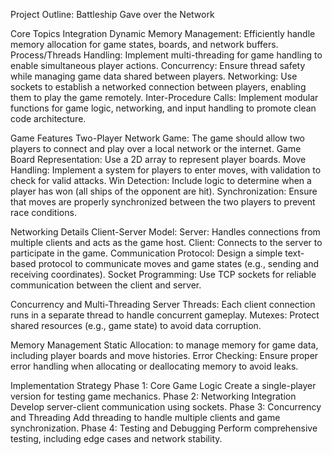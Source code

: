Project Outline: Battleship Gave over the Network

Core Topics Integration Dynamic Memory Management: Efficiently handle memory allocation for game states, boards, and network buffers. Process/Threads Handling: Implement multi-threading for game handling to enable simultaneous player actions. Concurrency: Ensure thread safety while managing game data shared between players. Networking: Use sockets to establish a networked connection between players, enabling them to play the game remotely. Inter-Procedure Calls: Implement modular functions for game logic, networking, and input handling to promote clean code architecture.

Game Features Two-Player Network Game: The game should allow two players to connect and play over a local network or the internet. Game Board Representation: Use a 2D array to represent player boards. Move Handling: Implement a system for players to enter moves, with validation to check for valid attacks. Win Detection: Include logic to determine when a player has won (all ships of the opponent are hit). Synchronization: Ensure that moves are properly synchronized between the two players to prevent race conditions.

Networking Details Client-Server Model: Server: Handles connections from multiple clients and acts as the game host. Client: Connects to the server to participate in the game. Communication Protocol: Design a simple text-based protocol to communicate moves and game states (e.g., sending and receiving coordinates). Socket Programming: Use TCP sockets for reliable communication between the client and server.

Concurrency and Multi-Threading Server Threads: Each client connection runs in a separate thread to handle concurrent gameplay. Mutexes: Protect shared resources (e.g., game state) to avoid data corruption.

Memory Management Static Allocation: to manage memory for game data, including player boards and move histories. Error Checking: Ensure proper error handling when allocating or deallocating memory to avoid leaks.

Implementation Strategy Phase 1: Core Game Logic Create a single-player version for testing game mechanics. Phase 2: Networking Integration Develop server-client communication using sockets. Phase 3: Concurrency and Threading Add threading to handle multiple clients and game synchronization. Phase 4: Testing and Debugging Perform comprehensive testing, including edge cases and network stability.